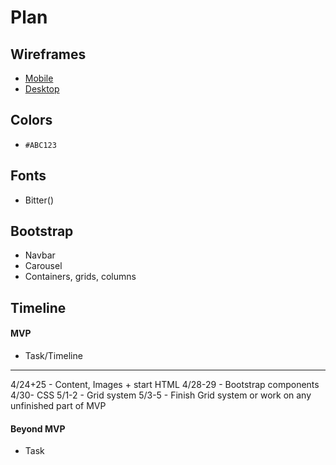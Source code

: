 # Plan

## Wireframes
* [Mobile]()
* [Desktop]()

## Colors
* `#ABC123`

## Fonts
* Bitter(<link rel="preconnect" href="https://fonts.googleapis.com">)

## Bootstrap
* Navbar
* Carousel
* Containers, grids, columns

## Timeline


#### MVP

* Task/Timeline
---
4/24+25 - Content, Images + start HTML
4/28-29 - Bootstrap components
4/30- CSS
5/1-2 - Grid system
5/3-5 - Finish Grid system or work on any unfinished part of MVP
#### Beyond MVP

* Task








<!-- DO NOT USE THIS YET

| Name | Glows | Grows |
| -------- | ------- | ------- |
|   |   |
|   |   |
|   |   |
|   |   |
|   |   |
|   |   |

-->
